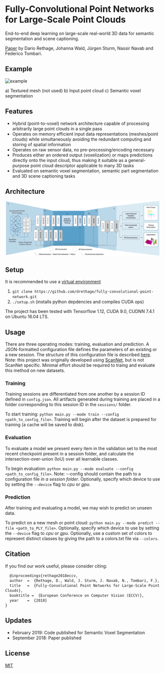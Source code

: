 Fully-Convolutional Point Networks for Large-Scale Point Clouds
====

End-to-end deep learning on large-scale real-world 3D data for semantic segmentation and scene captioning.

[Paper](https://arxiv.org/abs/1808.06840) by Dario Rethage, Johanna Wald, Jürgen Sturm, Nassir Navab and Federico Tombari.

## Example

![example](img/example.jpg)

a) Textured mesh (not used) b) Input point cloud c) Semantic voxel segmentation

## Features

* Hybrid (point-to-voxel) network architecture capable of processing arbitrarily large point clouds in a single pass
* Operates on memory efficient input data representations (meshes/point clouds) while simultaneously avoiding the redundant computing and storing of spatial information
* Operates on raw sensor data, no pre-processing/encoding necessary
* Produces either an ordered output (voxelization) or maps predictions directly onto the input cloud, thus making it suitable as a general-purpose point cloud descriptor applicable to many 3D tasks
* Evaluated on semantic voxel segmentation, semantic part segmentation and 3D scene captioning tasks

## Architecture

![teaser](img/architecture.png)

## Setup

It is recommended to use a [virtual environment](http://virtualenvwrapper.readthedocs.io/en/latest/install.html)

1. `git clone https://github.com/drethage/fully-convolutional-point-network.git`
2. `./setup.sh` (installs python depdencies and compiles CUDA ops)

The project has been tested with Tensorflow 1.12, CUDA 9.0, CUDNN 7.4.1 on Ubuntu 16.04 LTS.

## Usage

There are three operating modes: training, evaluation and prediction. A JSON-formatted configuration file defines the parameters of an existing or a new session. The structure of this configuration file is described [here](config/config.md). Note: this project was originally developed using [ScanNet](http://www.scan-net.org), but is not ScanNet specific. Minimal effort should be required to traing and evaluate this method on new datasets.

### Training

Training sessions are differentiated from one another by a session ID defined in `config.json`. All artifacts generated during training are placed in a folder corresponding to this session ID in the `sessions/` folder.

To start training: `python main.py --mode train --config <path_to_config_file>`. Training will begin after the dataset is prepared for training (a cache will be saved to disk).

### Evaluation

To evaluate a model we present every item in the validation set to the most recent checkpoint present in a session folder, and calculate the intersection-over-union (IoU) over all learnable classes.

To begin evaluation: `python main.py --mode evaluate --config <path_to_config_file>`. Note: --config should contain the path to a configuration file *in a session folder*. Optionally, specify which device to use by setting the `--device` flag to *cpu* or *gpu*.

### Prediction

After training and evaluating a model, we may wish to predict on unseen data.

To predict on a new mesh or point cloud: `python main.py --mode predict --file <path_to_PLY_file>`. Optionally, specify which device to use by setting the `--device` flag to *cpu* or *gpu*. Optionally, use a custom set of colors to represent distinct classes by giving the path to a colors.txt file via `--colors`.

## Citation

If you find our work useful, please consider citing:
```
  @inproceedings{rethage2018eccv,
  author  =  {Rethage, D., Wald, J. Sturm, J. Navab, N., Tombari, F.},
  title   =  {Fully-Convolutional Point Networks for Large-Scale Point Clouds},
  booktitle =  {European Conference on Computer Vision (ECCV)},
  year    =  {2018}
}
```

## Updates

* February 2019: Code published for Semantic Voxel Segmentation
* September 2018: Paper published

## License

[MIT](LICENSE)